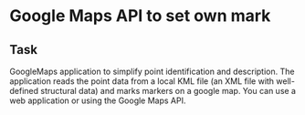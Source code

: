 # Google Maps API to set own mark

## Task
GoogleMaps application to simplify point identification and description. 
The application reads the point data from a local KML file (an XML file with well-defined structural data)
and marks markers on a google map. You can use a web application or using the Google Maps API.

